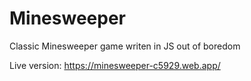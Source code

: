 # Minesweeper
Classic Minesweeper game writen in JS out of boredom

Live version: https://minesweeper-c5929.web.app/
